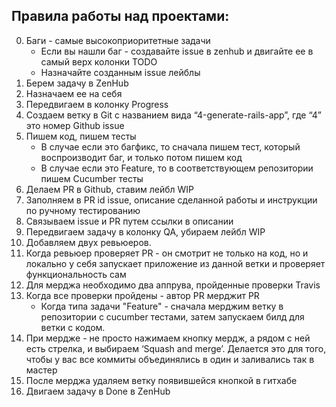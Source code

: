 ## Правила работы над проектaми:

0. Баги - самые высокоприоритетные задачи
	* Если вы нашли баг - создавайте issue в zenhub и двигайте ее в самый верх колонки TODO
	* Назначайте созданным issue лейблы
1. Берем задачу в ZenHub
2. Назначаем ее на себя
3. Передвигаем в колонку Progress
4. Создаем ветку в Git с названием вида “4-generate-rails-app”, где “4” это номер Github issue
5. Пишем код, пишем тесты
	* В случае если это багфикс, то сначала пишем тест, который воспроизводит баг, и только потом пишем код
	* В случае если это Feature, то в соответствующем репозитории пишем Cucumber тесты
6. Делаем PR в Github, ставим лейбл WIP
7. Заполняем в PR id issue, описание сделанной работы и инструкции по ручному тестированию
8. Связываем issue и PR путем ссылки в описании
9. Передвигаем задачу в колонку QA, убираем лейбл WIP
10. Добавляем двух ревьюеров.
11. Когда ревьюер проверяет PR - он смотрит не только на код, но и локально у себя запускает приложение из данной ветки и проверяет функциональность сам
12. Для мерджа необходимо два аппрува, пройденные проверки Travis
13. Когда все проверки пройдены - автор PR мерджит PR
	* Когда типа задачи "Feature" - сначала мерджим ветку в репозитории с cucumber тестами, затем запускаем билд для ветки с кодом.
14. При мердже - не просто нажимаем кнопку мердж, а рядом с ней есть стрелка, и выбираем ‘Squash and merge’. Делается это для того, чтобы у вас все коммиты объединялись в один и заливались так в мастер
15. После мерджа удаляем ветку появившейся кнопкой в гитхабе
16. Двигаем задачу в Done в ZenHub
